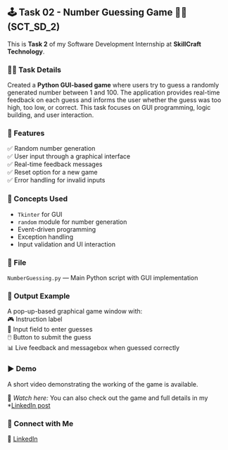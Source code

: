 ## 🕹️ Task 02 - Number Guessing Game 🎯🔢 (SCT_SD_2)

This is **Task 2** of my Software Development Internship at **SkillCraft Technology**.


### 👩‍💻 Task Details  
Created a **Python GUI-based game** where users try to guess a randomly generated number between 1 and 100. The application provides real-time feedback on each guess and informs the user whether the guess was too high, too low, or correct. This task focuses on GUI programming, logic building, and user interaction.


### 🚀 Features  
✅ Random number generation  
✅ User input through a graphical interface  
✅ Real-time feedback messages  
✅ Reset option for a new game  
✅ Error handling for invalid inputs  


### 🧠 Concepts Used  
- `Tkinter` for GUI  
- `random` module for number generation  
- Event-driven programming  
- Exception handling  
- Input validation and UI interaction


### 📁 File  
`NumberGuessing.py` — Main Python script with GUI implementation


### 📌 Output Example  
A pop-up-based graphical game window with:  
🎮 Instruction label  
🔢 Input field to enter guesses  
🖱️ Button to submit the guess  
📊 Live feedback and messagebox when guessed correctly

### ▶ Demo  
A short video demonstrating the working of the game is available.

🎥 *Watch here:* 
You can also check out the game and full details in my *[LinkedIn post](https://www.linkedin.com/posts/shahdha-akhtharin-6693a731a_skillcrafttechnology-softwaredevelopment-activity-7340049153491644416-RVpU?utm_source=share&utm_medium=member_ios&rcm=ACoAAFDcIPEB6iOd73JGXY2Vl0fUIJTMkTa5Nw0)


### 🔗 Connect with Me  
💼 [LinkedIn](https://www.linkedin.com/in/shahdha-akhtharin-6693a731a)  
